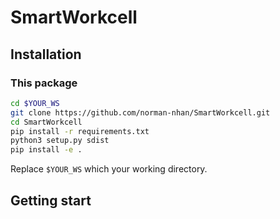 # SmartWorkcell
## Installation
### This package
```bash
cd $YOUR_WS
git clone https://github.com/norman-nhan/SmartWorkcell.git
cd SmartWorkcell
pip install -r requirements.txt
python3 setup.py sdist
pip install -e .
```
Replace `$YOUR_WS` which your working directory.
## Getting start
